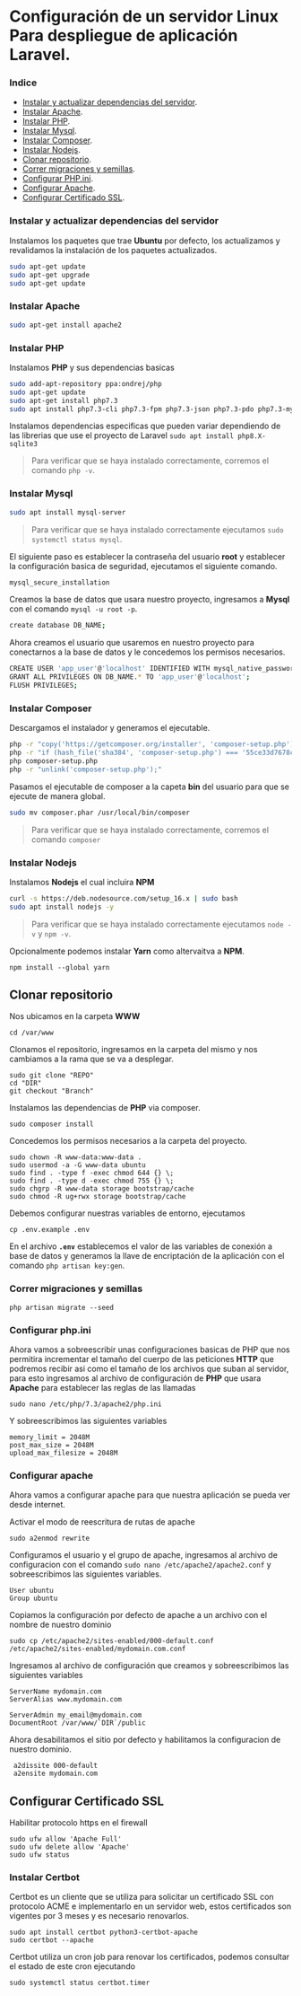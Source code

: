 # Configuración de un servidor Linux Para despliegue de aplicación Laravel.

### Indice

* [Instalar y actualizar dependencias del servidor](#instalar-y-actualizar-dependencias-del-servidor).
* [Instalar Apache](#instalar-apache).
* [Instalar PHP](#instalar-php).
* [Instalar Mysql](#instalar-mysql).
* [Instalar Composer](#instalar-composer).
* [Instalar Nodejs](#instalar-nodejs).
* [Clonar repositorio](#clonar-repositorio).
* [Correr migraciones y semillas](#correr-migraciones-y-semillas).
* [Configurar PHP.ini](#configurar-phpini).
* [Configurar Apache](#configurar-apache).
* [Configurar Certificado SSL](#configurar-certificado-ssl).

### Instalar y actualizar dependencias del servidor
Instalamos los paquetes que trae **Ubuntu** por defecto, los actualizamos y revalidamos la instalación de los paquetes actualizados.
```sh
sudo apt-get update
sudo apt-get upgrade
sudo apt-get update
```
### Instalar Apache
```sh
sudo apt-get install apache2
```

### Instalar PHP
Instalamos **PHP** y sus dependencias basicas
```sh
sudo add-apt-repository ppa:ondrej/php
sudo apt-get update
sudo apt-get install php7.3
sudo apt install php7.3-cli php7.3-fpm php7.3-json php7.3-pdo php7.3-mysql php7.3-zip php7.3-gd  php7.3-mbstring php7.3-curl php7.3-xml php7.3-bcmath php7.3-json
```
Instalamos dependencias especificas que pueden variar dependiendo de las librerias que use el proyecto de Laravel `sudo apt install php8.X-sqlite3 `

> Para verificar que se haya instalado correctamente, corremos el comando `php -v`.

### Instalar Mysql
```sh
sudo apt install mysql-server
```
> Para verificar que se haya instalado correctamente ejecutamos `sudo systemctl status mysql`.

El siguiente paso es establecer la contraseña del usuario **root** y establecer la configuración basica de seguridad, ejecutamos el siguiente comando.
```sh
mysql_secure_installation
```

Creamos la base de datos que usara nuestro proyecto, ingresamos a **Mysql** con el comando `mysql -u root -p`.
```sh
create database DB_NAME;
```

Ahora creamos el usuario que usaremos en nuestro proyecto para conectarnos a la base de datos y le concedemos los permisos necesarios.
```sh
CREATE USER 'app_user'@'localhost' IDENTIFIED WITH mysql_native_password BY '*****';
GRANT ALL PRIVILEGES ON DB_NAME.* TO 'app_user'@'localhost';
FLUSH PRIVILEGES;
```

### Instalar Composer
Descargamos el instalador y generamos el ejecutable.
```sh
php -r "copy('https://getcomposer.org/installer', 'composer-setup.php');"
php -r "if (hash_file('sha384', 'composer-setup.php') === '55ce33d7678c5a611085589f1f3ddf8b3c52d662cd01d4ba75c0ee0459970c2200a51f492d557530c71c15d8dba01eae') { echo 'Installer verified'; } else { echo 'Installer corrupt'; unlink('composer-setup.php'); } echo PHP_EOL;"
php composer-setup.php
php -r "unlink('composer-setup.php');"
```
Pasamos el ejecutable de composer a la capeta **bin** del usuario para que se ejecute de manera global.
```sh
sudo mv composer.phar /usr/local/bin/composer
```

> Para verificar que se haya instalado correctamente, corremos el comando `composer`

### Instalar Nodejs
Instalamos **Nodejs** el cual incluira **NPM**
```sh
curl -s https://deb.nodesource.com/setup_16.x | sudo bash
sudo apt install nodejs -y
```

> Para verificar que se haya instalado correctamente ejecutamos `node -v` y `npm -v`.

Opcionalmente podemos instalar **Yarn** como altervaitva a **NPM**.
```
npm install --global yarn
```

## Clonar repositorio
Nos ubicamos en la carpeta **WWW**
```
cd /var/www
```

Clonamos el repositorio, ingresamos en la carpeta del mismo y nos cambiamos a la rama que se va a desplegar.
```
sudo git clone "REPO"
cd "DIR"
git checkout "Branch"
```

Instalamos las dependencias de **PHP** via composer.
```
sudo composer install
```

Concedemos los permisos necesarios a la carpeta del proyecto.
```
sudo chown -R www-data:www-data .
sudo usermod -a -G www-data ubuntu
sudo find . -type f -exec chmod 644 {} \;
sudo find . -type d -exec chmod 755 {} \;
sudo chgrp -R www-data storage bootstrap/cache
sudo chmod -R ug+rwx storage bootstrap/cache
```

Debemos configurar nuestras variables de entorno, ejecutamos 
```
cp .env.example .env
```
En el archivo **`.env`** establecemos el valor de las variables de conexión a base de datos y generamos la llave de encriptación de la aplicación con el comando `php artisan key:gen`.
 
### Correr migraciones y semillas
```
php artisan migrate --seed
```
 
### Configurar php.ini
Ahora vamos a sobreescribir unas configuraciones basicas de PHP que nos permitira incrementar el tamaño del cuerpo de las peticiones **HTTP** que podremos recibir asi como el tamaño de los archivos que suban al servidor, para esto ingresamos al archivo de configuración de **PHP** que usara **Apache** para establecer las reglas de las llamadas

```
sudo nano /etc/php/7.3/apache2/php.ini
```

Y sobreescribimos las siguientes variables

```
memory_limit = 2048M
post_max_size = 2048M
upload_max_filesize = 2048M
```
### Configurar apache
Ahora vamos a configurar apache para que nuestra aplicación se pueda ver desde internet.

Activar el modo de reescritura de rutas de apache
```
sudo a2enmod rewrite
```

Configuramos el usuario y el grupo de apache, ingresamos al archivo de configuracion con el comando `sudo nano /etc/apache2/apache2.conf` y sobreescribimos las siguientes variables.

```
User ubuntu
Group ubuntu
```

Copiamos la configuración por defecto de apache a un archivo con el nombre de nuestro dominio
```
sudo cp /etc/apache2/sites-enabled/000-default.conf /etc/apache2/sites-enabled/mydomain.com.conf
```

Ingresamos al archivo de configuración que creamos y sobreescribimos las siguientes variables

```
ServerName mydomain.com
ServerAlias www.mydomain.com

ServerAdmin my_email@mydomain.com
DocumentRoot /var/www/`DIR`/public
```

Ahora desabilitamos el sitio por defecto y habilitamos la configuracion de nuestro dominio.
```
 a2dissite 000-default
 a2ensite mydomain.com
```

## Configurar Certificado SSL

Habilitar protocolo https en el firewall
```
sudo ufw allow 'Apache Full'
sudo ufw delete allow 'Apache'
sudo ufw status
```

### Instalar Certbot
Certbot es un cliente que se utiliza para solicitar un certificado SSL con protocolo ACME e implementarlo en un servidor web, estos certificados son vigentes por 3 meses y es necesario renovarlos.

```
sudo apt install certbot python3-certbot-apache
sudo certbot --apache
```

Certbot utiliza un cron job para renovar los certificados, podemos consultar el estado de este cron ejecutando 
```
sudo systemctl status certbot.timer
```

